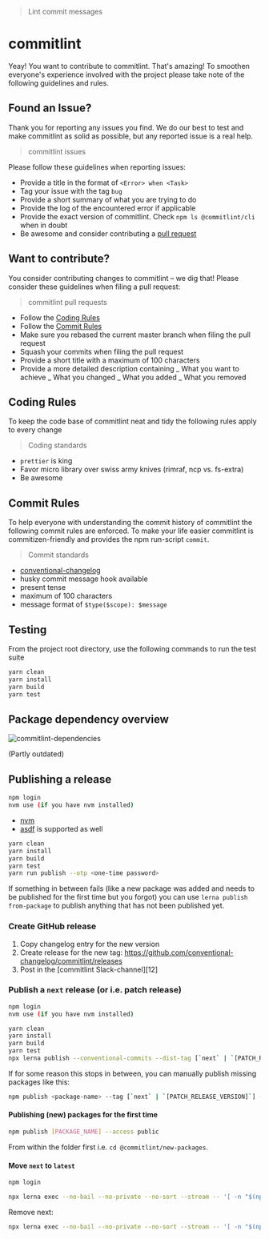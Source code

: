 > Lint commit messages

# commitlint

Yeay! You want to contribute to commitlint. That's amazing!
To smoothen everyone's experience involved with the project please take note of the following guidelines and rules.

## Found an Issue?

Thank you for reporting any issues you find. We do our best to test and make commitlint as solid as possible, but any reported issue is a real help.

> commitlint issues

Please follow these guidelines when reporting issues:

- Provide a title in the format of `<Error> when <Task>`
- Tag your issue with the tag `bug`
- Provide a short summary of what you are trying to do
- Provide the log of the encountered error if applicable
- Provide the exact version of commitlint. Check `npm ls @commitlint/cli` when in doubt
- Be awesome and consider contributing a [pull request](#want-to-contribute)

## Want to contribute?

You consider contributing changes to commitlint – we dig that!
Please consider these guidelines when filing a pull request:

> commitlint pull requests

- Follow the [Coding Rules](#coding-rules)
- Follow the [Commit Rules](#commit-rules)
- Make sure you rebased the current master branch when filing the pull request
- Squash your commits when filing the pull request
- Provide a short title with a maximum of 100 characters
- Provide a more detailed description containing
  _ What you want to achieve
  _ What you changed
  _ What you added
  _ What you removed

## Coding Rules

To keep the code base of commitlint neat and tidy the following rules apply to every change

> Coding standards

- `prettier` is king
- Favor micro library over swiss army knives (rimraf, ncp vs. fs-extra)
- Be awesome

## Commit Rules

To help everyone with understanding the commit history of commitlint the following commit rules are enforced.
To make your life easier commitlint is commitizen-friendly and provides the npm run-script `commit`.

> Commit standards

- [conventional-changelog](https://github.com/conventional-changelog/commitlint/tree/master/%40commitlint/prompt)
- husky commit message hook available
- present tense
- maximum of 100 characters
- message format of `$type($scope): $message`

## Testing

From the project root directory, use the following commands to run the test suite

```sh
yarn clean
yarn install
yarn build
yarn test
```

## Package dependency overview

![commitlint-dependencies](https://user-images.githubusercontent.com/4248851/58385093-34b79780-7feb-11e9-8f27-bffc4aca3eba.png)

(Partly outdated)

## Publishing a release

```sh
npm login
nvm use (if you have nvm installed)
```

- [nvm](https://github.com/nvm-sh/nvm)
- [asdf](https://asdf-vm.com/) is supported as well

```sh
yarn clean
yarn install
yarn build
yarn test
yarn run publish --otp <one-time password>
```

If something in between fails (like a new package was added and needs to be published for the
first time but you forgot) you can use `lerna publish from-package` to publish anything that
has not been published yet.

### Create GitHub release

1. Copy changelog entry for the new version
1. Create release for the new tag: https://github.com/conventional-changelog/commitlint/releases
1. Post in the [commitlint Slack-channel][12]

### Publish a `next` release (or i.e. patch release)

```sh
npm login
nvm use (if you have nvm installed)
```

```sh
yarn clean
yarn install
yarn build
yarn test
npx lerna publish --conventional-commits --dist-tag [`next` | `[PATCH_RELEASE_VERSION]`] --otp <one-time password>
```

If for some reason this stops in between, you can manually publish missing packages like this:

```sh
npm publish <package-name> --tag [`next` | `[PATCH_RELEASE_VERSION]`] --otp <one-time password>
```

#### Publishing (new) packages for the first time

```sh
npm publish [PACKAGE_NAME] --access public
```

From within the folder first i.e. `cd @commitlint/new-packages`.

#### Move `next` to `latest`

```sh
npm login
```

```sh
npx lerna exec --no-bail --no-private --no-sort --stream -- '[ -n "$(npm v . dist-tags.next)" ] && npm dist-tag add ${LERNA_PACKAGE_NAME}@$(npm v . dist-tags.next) latest --otp <one-time password>'
```

Remove next:

```sh
npx lerna exec --no-bail --no-private --no-sort --stream -- '[ -n "$(npm v . dist-tags.next)" ] && npm dist-tag rm ${LERNA_PACKAGE_NAME} next --otp <one-time password>'
```
